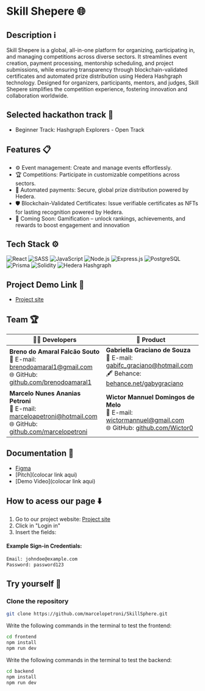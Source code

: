 #  Skill Shepere 🌐

## Description ℹ️

Skill Shepere is a global, all-in-one platform for organizing, participating in, and managing competitions across diverse sectors. It streamlines event creation, payment processing, mentorship scheduling, and project submissions, while ensuring transparency through blockchain-validated certificates and automated prize distribution using Hedera Hashgraph technology.  Designed for organizers, participants, mentors, and judges, Skill Shepere simplifies the competition experience, fostering innovation and collaboration worldwide.

## Selected hackathon track 🚀
- Beginner Track: Hashgraph Explorers - Open Track

## Features 📋
- ⚙️ Event management: Create and manage events effortlessly.
- 🏆 Competitions: Participate in customizable competitions across sectors.
- 💸 Automated payments: Secure, global prize distribution powered by Hedera.
- 🛡️ Blockchain-Validated Certificates: Issue verifiable certificates as NFTs for lasting recognition powered by Hedera.
- 🚀 Coming Soon: Gamification – unlock rankings, achievements, and rewards to boost engagement and innovation

## Tech Stack ⚙️

![React](https://img.shields.io/badge/React-20232A?style=for-the-badge&logo=react&logoColor=61DAFB)
![SASS](https://img.shields.io/badge/SASS-CC6699?style=for-the-badge&logo=sass&logoColor=white)
![JavaScript](https://img.shields.io/badge/JavaScript-323330?style=for-the-badge&logo=javascript&logoColor=F7DF1E)
![Node.js](https://img.shields.io/badge/Node.js-339933?style=for-the-badge&logo=nodedotjs&logoColor=white)
![Express.js](https://img.shields.io/badge/Express.js-000000?style=for-the-badge&logo=express&logoColor=white)
![PostgreSQL](https://img.shields.io/badge/PostgreSQL-336791?style=for-the-badge&logo=postgresql&logoColor=white)
![Prisma](https://img.shields.io/badge/Prisma-2D3748?style=for-the-badge&logo=prisma&logoColor=white)
![Solidity](https://img.shields.io/badge/Solidity-363636?style=for-the-badge&logo=solidity&logoColor=white)
![Hedera Hashgraph](https://img.shields.io/badge/Hedera%20Hashgraph-2C3454?style=for-the-badge&logo=hedera&logoColor=white)

## Project Demo Link 🔗
- [Project site](https://skill-sphere-ten.vercel.app/)

## Team 🏆

| 👨‍💻 Developers  | 🎨 Product |
|-----------------|-----------------|
| **Breno do Amaral Falcão Souto**<br/>📧 E-mail: brenodoamaral1@gmail.com<br/>🌐 GitHub: [github.com/brenodoamaral1](https://github.com/brenodoamaral1) | **Gabriella Graciano de Souza**<br/>📧 E-mail: gabifc_graciano@hotmail.com<br/>🖋️ Behance: [behance.net/gabygraciano](https://www.behance.net/gabygraciano) |
| **Marcelo Nunes Ananias Petroni**<br/>📧 E-mail: marceloapetroni@hotmail.com<br/>🌐 GitHub: [github.com/marcelopetroni](https://github.com/marcelopetroni) | **Wictor Mannuel Domingos de Melo**<br/>📧 E-mail: wictormannuel@gmail.com<br/>🌐 GitHub: [github.com/Wictor0](https://github.com/Wictor0) |

## Documentation 📄

- [Figma](https://www.figma.com/design/zdwJNTPXDYYKj2ol242zUm/SkillSphere?node-id=0-1&t=h4I12qY6oUSHgaiV-1)
- [Pitch](colocar link aqui)
- [Demo Video](colocar link aqui)

## How to acess our page ⬇️
  1. Go to our project website: [Project site](https://skill-sphere-ten.vercel.app/)
  2. Click in "Login in"
  3. Insert the fields:
#### Example Sign-in Credentials:
```bash
Email: johndoe@example.com
Password: password123
```

## Try yourself 🏃
### Clone the repository

```bash
git clone https://github.com/marcelopetroni/SkillSphere.git
```

Write the following commands in the terminal to test the frontend:
```bash
cd frontend
npm install
npm run dev
```
Write the following commands in the terminal to test the backend:
```bash
cd backend
npm install
npm run dev
```
  
